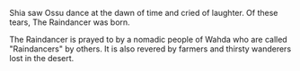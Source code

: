 Shia saw Ossu dance at the dawn of time and cried of laughter. Of these tears, The Raindancer was born.

The Raindancer is prayed to by a nomadic people of Wahda who are called "Raindancers" by others. It is also revered by farmers and thirsty wanderers lost in the desert.
